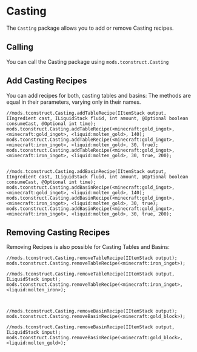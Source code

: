 # Casting

The `Casting` package allows you to add or remove Casting recipes.

## Calling
You can call the Casting package using `mods.tconstruct.Casting`

## Add Casting Recipes

You can add recipes for both, casting tables and basins:
The methods are equal in their parameters, varying only in their names.

```zenscript
//mods.tconstruct.Casting.addTableRecipe(IItemStack output, IIngredient cast, ILiquidStack fluid, int amount, @Optional boolean consumeCast, @Optional int time);
mods.tconstruct.Casting.addTableRecipe(<minecraft:gold_ingot>, <minecraft:gold_ingot>, <liquid:molten_gold>, 140);
mods.tconstruct.Casting.addTableRecipe(<minecraft:gold_ingot>, <minecraft:iron_ingot>, <liquid:molten_gold>, 30, true);
mods.tconstruct.Casting.addTableRecipe(<minecraft:gold_ingot>, <minecraft:iron_ingot>, <liquid:molten_gold>, 30, true, 200);


//mods.tconstruct.Casting.addBasinRecipe(IItemStack output, IIngredient cast, ILiquidStack fluid, int amount, @Optional boolean consumeCast, @Optional int time);
mods.tconstruct.Casting.addBasinRecipe(<minecraft:gold_ingot>, <minecraft:gold_ingot>, <liquid:molten_gold>, 140);
mods.tconstruct.Casting.addBasinRecipe(<minecraft:gold_ingot>, <minecraft:iron_ingot>, <liquid:molten_gold>, 30, true);
mods.tconstruct.Casting.addBasinRecipe(<minecraft:gold_ingot>, <minecraft:iron_ingot>, <liquid:molten_gold>, 30, true, 200);
```


## Removing Casting Recipes

Removing Recipes is also possible for Casting Tables and Basins:

```zenscript
//mods.tconstruct.Casting.removeTableRecipe(IItemStack output);
mods.tconstruct.Casting.removeTableRecipe(<minecraft:iron_ingot>);

//mods.tconstruct.Casting.removeTableRecipe(IItemStack output, ILiquidStack input);
mods.tconstruct.Casting.removeTableRecipe(<minecraft:iron_ingot>, <liquid:molten_iron>);



//mods.tconstruct.Casting.removeBasinRecipe(IItemStack output);
mods.tconstruct.Casting.removeBasinRecipe(<minecraft:gold_block>);

//mods.tconstruct.Casting.removeBasinRecipe(IItemStack output, ILiquidStack input);
mods.tconstruct.Casting.removeBasinRecipe(<minecraft:gold_block>, <liquid:molten_gold>);
```